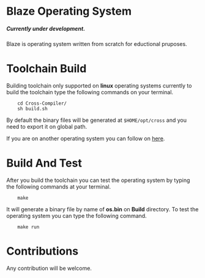 # Blaze Operating System 
##### Currently under development.
Blaze is operating system written from scratch for eductional pruposes.

# Toolchain Build
Building toolchain only supported on **linux** operating systems currently to build the toolchain type the following commands on your terminal.
```
	cd Cross-Compiler/
	sh build.sh 

```
By default the binary files will be generated at ```$HOME/opt/cross``` and you need to export it on global path.

If you are on another operating system you can follow on [here](https://wiki.osdev.org/GCC_Cross-Compiler).

# Build And Test
After you build the toolchain you can test the operating system by typing the following commands at your terminal.
```	
	make
```
It will generate a binary file by name of **os.bin** on **Build** directory.
To test the operating system you can type the following command.
```
	make run
```

# Contributions
Any contribution will be welcome.
